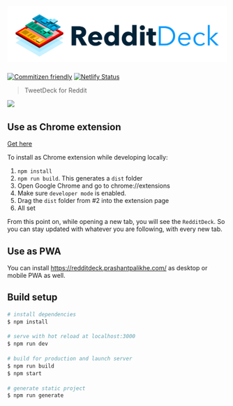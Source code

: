 # ![RedditDeck](logo.png)

[![Commitizen friendly](https://img.shields.io/badge/commitizen-friendly-brightgreen.svg)](http://commitizen.github.io/cz-cli/)
[![Netlify Status](https://api.netlify.com/api/v1/badges/675748d5-9667-4890-a9f6-062be4e58d62/deploy-status)](https://app.netlify.com/sites/inspiring-easley-d54e9c/deploys)

> TweetDeck for Reddit

<img src="redditdeck.gif" width="895">

## Use as Chrome extension

[Get here](https://chrome.google.com/webstore/detail/redditdeck/lijefbkahlhiophapoeokibmmdnfagln)

To install as Chrome extension while developing locally:

1. `npm install`
2. `npm run build`. This generates a `dist` folder
3. Open Google Chrome and go to chrome://extensions
4. Make sure `developer mode` is enabled.
5. Drag the `dist` folder from #2 into the extension page
6. All set

From this point on, while opening a new tab, you will see the `RedditDeck`. So you can stay updated with whatever you are following, with every new tab.

## Use as PWA

You can install https://redditdeck.prashantpalikhe.com/ as desktop or mobile PWA as well.

## Build setup

```bash
# install dependencies
$ npm install

# serve with hot reload at localhost:3000
$ npm run dev

# build for production and launch server
$ npm run build
$ npm start

# generate static project
$ npm run generate
```
